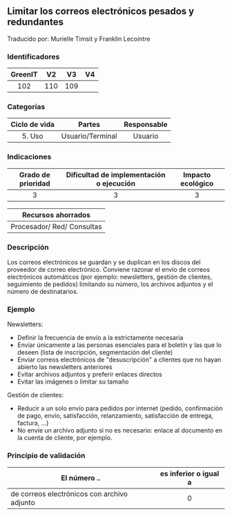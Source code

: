 ## Limitar los correos electrónicos pesados y redundantes
Traducido por: Murielle Timsit y Franklin Lecointre

### Identificadores

| GreenIT |  V2  |  V3  |  V4  |
|:-------:|:----:|:----:|:----:|
|   102   | 110  | 109  |  	|

### Categorías

| Ciclo de vida | Partes | Responsable |
|:---------:|:----:|:----:|
| 5. Uso | Usuario/Terminal | Usuario |

### Indicaciones

| Grado de prioridad   | Dificultad de implementación o ejecución | Impacto ecológico   |
|:-------------------:|:-------------------------:|:---------------------:|
| 3 | 3 | 3 |

| Recursos ahorrados |
|:----------------------------------------------------------:|
| Procesador/ Red/ Consultas  |

### Descripción

Los correos electrónicos se guardan y se duplican en los discos del proveedor de correo electrónico.
Conviene razonar el envío de correos electrónicos automáticos (por ejemplo: newsletters, gestión de clientes, seguimiento de pedidos) limitando su número, los archivos adjuntos y el número de destinatarios.

### Ejemplo

Newsletters:

- Definir la frecuencia de envío a la estrictamente necesaria
- Enviar únicamente a las personas esenciales para el boletín y las que lo deseen (lista de inscripción, segmentación del cliente)
- Enviar correos electrónicos de "desuscripción" a clientes que no hayan abierto las newsletters anteriores
- Evitar archivos adjuntos y preferir enlaces directos
- Evitar las imágenes o limitar su tamaño

Gestión de clientes:

- Reducir a un solo envío para pedidos por internet (pedido, confirmación de pago, envío, satisfacción, relanzamiento, satisfacción de entrega, factura, ...)
- No envíe un archivo adjunto si no es necesario: enlace al documento en la cuenta de cliente, por ejemplo.

### Principio de validación

| El número ..   | es inferior o igual a   |  
|-------------------|:-------------------------:|
| de correos electrónicos con archivo adjunto  | 0  |


